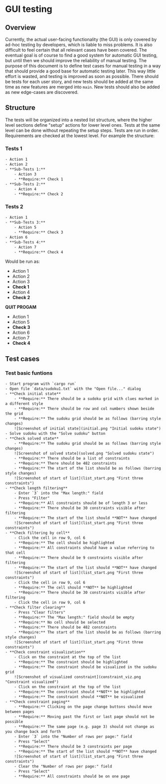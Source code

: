 # GUI testing

## Overview

Currently, the actual user-facing functionality (the GUI) is only covered by ad-hoc testing by developers, which is liable to miss problems.
It is also difficult to feel certain that all relevant cases have been covered.
The eventual goal is of course to find a good system for automatic GUI testing, but until then we should improve the reliability of manual testing.
The purpose of this document is to define test cases for manual testing in a way that should provide a good base for automatic testing later.
This way little effort is wasted, and testing is improved as soon as possible.
There should be tests for each user story, and new tests should be added at the same time as new features are merged into `main`.
New tests should also be added as new edge-cases are discovered.

## Structure

The tests will be organized into a nested list structure, where the higher level sections define "setup" actions for lower level ones.
Tests at the same level can be done without repeating the setup steps.
Tests are run in order.
Requirements are checked at the lowest level. For example the structure:


### Tests 1
    - Action 1
    - Action 2
    - **Sub-Tests 1:**
        - Action 3
        - **Require:** Check 1
    - **Sub-Tests 2:**
        - Action 4
        - **Require:** Check 2
### Tests 2
    - Action 1
    - **Sub-Tests 3:**
        - Action 5
        - **Require:** Check 3
    - Action 6
    - **Sub-Tests 4:**
        - Action 7
        - **Require:** Check 4

Would be run as:
- Action 1
- Action 2
- Action 3
- **Check 1**
- Action 4
- **Check 2**

**QUIT PROGAM**

- Action 1
- Action 5
- **Check 3**
- Action 6
- Action 7
- **Check 4**

## Test cases

### Test basic funtions
    - Start program with `cargo run`
    - Open file `data/sudoku1.txt` with the "Open file..." dialog
    - **Check initial state**
        - **Require:** There should be a sudoku grid with clues marked in a different style
        - **Require:** There should be row and col numbers shown beside the grid
        - **Require:** The sudoku grid should be as follows (barring style changes)  
        ![Screenshot of initial state](initial.png "Initial sudoku state")  
    - Solve sudoku with the "Solve sudoku" button
    - **Check solved state**
        - **Require:** The sudoku grid should be as follows (barring style changes)  
        ![Screenshot of solved state](solved.png "Solved sudoku state")  
        - **Require:** There should be a list of constraints
        - **Require:** There should be 482 constraints
        - **Require:** The start of the list should be as follows (barring style changes)  
        ![Screenshot of start of list](list_start.png "First three constraints")  
    - **Check length filtering**
        - Enter `3` into the "Max length:" field
        - Press "Filter"
        - **Require:** All constraints should be of length 3 or less
        - **Require:** There should be 30 constraints visible after filtering
        - **Require:** The start of the list should **NOT** have changed  
        ![Screenshot of start of list](list_start.png "First three constraints")  
    - **Check filtering by cell**
        - Click the cell in row 9, col 6
        - **Require:** The cell should be highlighted
        - **Require:** All constraints should have a value referring to that cell
        - **Require:** There should be 9 constraints visible after filtering
        - **Require:** The start of the list should **NOT** have changed  
        ![Screenshot of start of list](list_start.png "First three constraints")  
        - Click the cell in row 9, col 6
        - **Require:** The cell should **NOT** be highlighted
        - **Require:** There should be 30 constraints visible after filtering
        - Click the cell in row 9, col 6
    - **Check filter clearing**
        - Press "Clear filters"
        - **Require:** The "Max length:" field should be empty
        - **Require:** No cell should be selected
        - **Require:** There should be 482 constraints
        - **Require:** The start of the list should be as follows (barring style changes)  
        ![Screenshot of start of list](list_start.png "First three constraints")
    - **Check constraint visualization**
        - Click on the constraint at the top of the list
        - **Require:** The constraint should be highlighted
        - **Require:** The constraint should be visualized in the sudoku grid  
        ![Screenshot of visualized constraint](constraint_viz.png "Constraint visualized")  
        - Click on the constraint at the top of the list
        - **Require:** The constraint should **NOT** be highlighted
        - **Require:** The constraint should **NOT** be visualized
    - **Check constraint paging**
        - **Require:** Clicking on the page change buttons should move between pages
        - **Require:** Moving past the first or last page should not be possible
        - **Require:** The same page (e.g. page 3) should not change as you change back and forth
        - Enter `3` into the "Number of rows per page:" field
        - Press "Select"
        - **Require:** There should be 3 constraints per page
        - **Require:** The start of the list should **NOT** have changed  
        ![Screenshot of start of list](list_start.png "First three constraints")  
        - Clear the "Number of rows per page:" field
        - Press "Select"
        - **Require:** All constraints should be on one page
